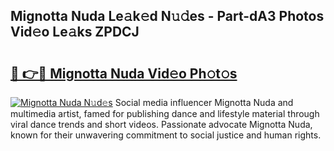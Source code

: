 ## Mignotta Nuda Le𝚊k𝚎d N𝚞𝚍es - Part-dA3 Photos Vid𝚎o Le𝚊ks ZPDCJ

# <h2><a href="http://fbfgpy.evod.top/?m=Mignotta+Nuda">🔗 👉🔴 Mignotta Nuda Vid𝚎o Ph𝚘t𝚘s</a></h2>

[![Mignotta Nuda N𝚞d𝚎s](https://i.imgur.com/8V9OHl7.gif)](http://fbfgpy.evod.top/?m=Mignotta+Nuda)
Social media influencer Mignotta Nuda and multimedia artist, famed for publishing dance and lifestyle material through viral dance trends and short videos. Passionate advocate Mignotta Nuda, known for their unwavering commitment to social justice and human rights. 

